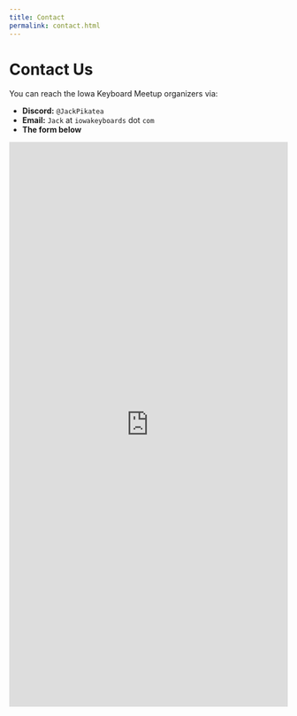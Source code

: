 ```yaml
---
title: Contact
permalink: contact.html
---
```


# Contact Us

You can reach the Iowa Keyboard Meetup organizers via:
- **Discord:** `@JackPikatea`
- **Email:** `Jack` at `iowakeyboards` dot `com`
- **The form below**

<iframe src="https://docs.google.com/forms/d/e/1FAIpQLSeTpbSshmtPOQFJjCv2c3XQQHPTUP4lVQSSi1TDoCHOoDTrWg/viewform?embedded=true" width="100%" height="1021" frameborder="0" marginheight="0" marginwidth="0">Loading…</iframe>

<!-- <div data-customgform="cmbhg4zyp00dfwngx3yu8x8zh"></div>
<script async src="https://cdn.customgform.com/cgf.js"></script> -->